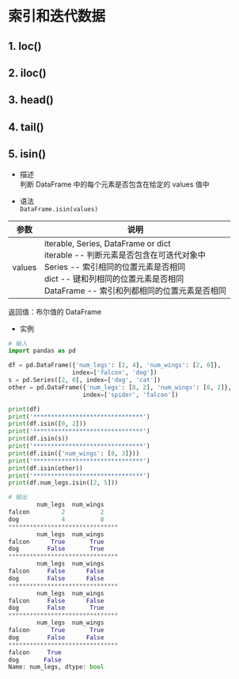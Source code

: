 # 索引和迭代数据

## 1. loc()
## 2. iloc()
## 3. head()
## 4. tail()

## 5. isin()

- 描述  
判断 DataFrame 中的每个元素是否包含在给定的 values 值中

- 语法  
`DataFrame.isin(values)`

|参数|说明|
|---|---|
|values|iterable, Series, DataFrame or dict<br>iterable -- 判断元素是否包含在可迭代对象中<br>Series -- 索引相同的位置元素是否相同<br>dict -- 键和列相同的位置元素是否相同<br>DataFrame -- 索引和列都相同的位置元素是否相同|

返回值：布尔值的 DataFrame


- 实例  
```py
# 输入
import pandas as pd

df = pd.DataFrame({'num_legs': [2, 4], 'num_wings': [2, 0]},
                  index=['falcon', 'dog'])
s = pd.Series([2, 0], index=['dog', 'cat'])
other = pd.DataFrame({'num_legs': [8, 2], 'num_wings': [0, 2]},
                     index=['spider', 'falcon'])

print(df)
print('*******************************')
print(df.isin([0, 2]))
print('*******************************')
print(df.isin(s))
print('*******************************')
print(df.isin({'num_wings': [0, 3]}))
print('*******************************')
print(df.isin(other))
print('*******************************')
print(df.num_legs.isin([2, 5]))

# 输出
        num_legs  num_wings
falcon         2          2
dog            4          0
*******************************
        num_legs  num_wings
falcon      True       True
dog        False       True
*******************************
        num_legs  num_wings
falcon     False      False
dog        False      False
*******************************
        num_legs  num_wings
falcon     False      False
dog        False       True
*******************************
        num_legs  num_wings
falcon      True       True
dog        False      False
*******************************
falcon     True
dog       False
Name: num_legs, dtype: bool
```